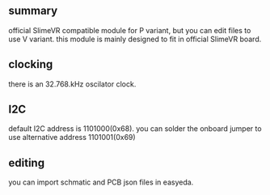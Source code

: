 ## summary
official SlimeVR compatible module for P variant, but you can edit files to use V variant.
this module is mainly designed to fit in official SlimeVR board.
## clocking
there is an 32.768.kHz oscilator clock.
## I2C
default I2C address is 1101000(0x68). you can solder the onboard jumper to use alternative address 1101001(0x69)
## editing
you can import schmatic and PCB json files in easyeda.